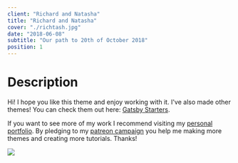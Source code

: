 ```yaml
---
client: "Richard and Natasha"
title: "Richard and Natasha"
cover: "./richtash.jpg"
date: "2018-06-08"
subtitle: "Our path to 20th of October 2018"
position: 1
---
```

# Description

Hi!
I hope you like this theme and enjoy working with it. I've also made other themes! You can check them out here: [Gatsby Starters](https://www.gatsbyjs.org/docs/gatsby-starters/).

If you want to see more of my work I recommend visiting my [personal portfolio](https://www.lekoarts.de). By pledging to my [patreon campaign](https://www.patreon.com/lekoarts) you help me making more themes and creating more tutorials. Thanks!

![](./lekoarts.jpg)

